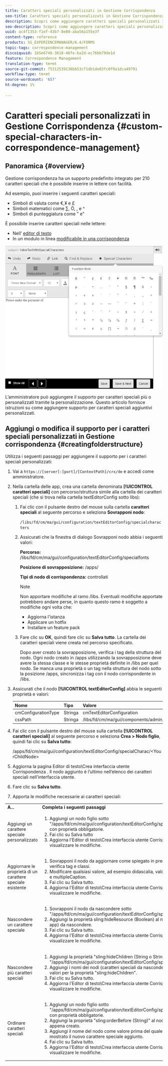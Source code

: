 ```yaml
---
title: Caratteri speciali personalizzati in Gestione Corrispondenza
seo-title: Caratteri speciali personalizzati in Gestione Corrispondenza
description: Scopri come aggiungere caratteri speciali personalizzati in Gestione della corrispondenza.
seo-description: Scopri come aggiungere caratteri speciali personalizzati in Gestione della corrispondenza.
uuid: ac4f1353-f1ef-43b7-8e80-aba56a155e3f
content-type: reference
products: SG_EXPERIENCEMANAGER/6.4/FORMS
topic-tags: correspondence-management
discoiquuid: 1b5e6746-3618-46fe-ba2d-ec76bb79de1d
feature: Correspondence Management
translation-type: tm+mt
source-git-commit: 75312539136bb53cf1db1de03fc0f9a1dca49791
workflow-type: tm+mt
source-wordcount: '657'
ht-degree: 1%

---
```



# Caratteri speciali personalizzati in Gestione Corrispondenza {#custom-special-characters-in-correspondence-management}

## Panoramica {#overview}

Gestione corrispondenza ha un supporto predefinito integrato per 210 caratteri speciali che è possibile inserire in lettere con facilità.

Ad esempio, puoi inserire i seguenti caratteri speciali:

* Simboli di valuta come €,¥ e £
* Simboli matematici come ∑, Ö, , e ^
* Simboli di punteggiatura come ‟ e&quot;

È possibile inserire caratteri speciali nelle lettere:

* Nell’ [editor di testo](/help/forms/using/document-fragments.md#createtext)
* In un modulo in linea [modificabile in una corrispondenza](/help/forms/using/create-correspondence.md#managecontent)

![specialtisinlinemodule](assets/specialcharactersinlinemodule.png)

L’amministratore può aggiungere il supporto per caratteri speciali più o personalizzati tramite la personalizzazione. Questo articolo fornisce istruzioni su come aggiungere supporto per caratteri speciali aggiuntivi personalizzati.

## Aggiungi o modifica il supporto per i caratteri speciali personalizzati in Gestione corrispondenza {#creatingfolderstructure}

Utilizza i seguenti passaggi per aggiungere il supporto per i caratteri speciali personalizzati:

1. Vai a `https://[server]:[port]/[ContextPath]/crx/de` e accedi come amministratore.
1. Nella cartella delle app, crea una cartella denominata **[!UICONTROL caratteri speciali]** con percorso/struttura simile alla cartella dei caratteri speciali (che si trova nella cartella textEditorConfig sotto libs):

   1. Fai clic con il pulsante destro del mouse sulla cartella **caratteri speciali** al seguente percorso e seleziona **Sovrapponi nodo**:

      `/libs/fd/cm/ma/gui/configuration/textEditorConfig/specialcharacters`

   1. Assicurati che la finestra di dialogo Sovrapponi nodo abbia i seguenti valori:

      **Percorso:** /libs/fd/cm/ma/gui/configuration/textEditorConfig/specialfonts

      **Posizione di sovrapposizione:** /apps/

      **Tipi di nodo di corrispondenza:** controllati

      >[!NOTE]
      >
      >Non apportare modifiche al ramo /libs. Eventuali modifiche apportate potrebbero andare perse, in quanto questo ramo è soggetto a modifiche ogni volta che:
      >
      >* Aggiorna l&#39;istanza
      >* Applicare un hotfix
      >* Installare un feature pack


   1. Fare clic su **OK**, quindi fare clic su **Salva tutto**. La cartella dei caratteri speciali viene creata nel percorso specificato.

      Dopo aver creato la sovrapposizione, verifica i tag della struttura del nodo. Ogni nodo creato in /apps utilizzando la sovrapposizione deve avere la stessa classe e le stesse proprietà definite in /libs per quel nodo. Se manca una proprietà o un tag nella struttura del nodo sotto la posizione /apps, sincronizza i tag con il nodo corrispondente in /libs.

1. Assicurati che il nodo **[!UICONTROL textEditorConfig]** abbia le seguenti proprietà e valori:

   | Nome | Tipo | Valore |
   |---|---|---|
   | cmConfigurationType | Stringa | cmTextEditorConfiguration |
   | cssPath | Stringa | /libs/fd/cm/ma/gui/components/admin/createasset/textcontrol/clientlibs/textcontrol |

1. Fai clic con il pulsante destro del mouse sulla cartella **[!UICONTROL caratteri speciali]** al seguente percorso e seleziona **Crea > Nodo figlio**, quindi fai clic su **Salva tutto**:

   /apps/fd/cm/ma/gui/configuration/textEditorConfig/specialCharac/&lt;YourChildNode>

1. Aggiorna la pagina Editor di testo\Crea interfaccia utente Corrispondenza . Il nodo aggiunto è l’ultimo nell’elenco dei caratteri speciali nell’interfaccia utente.
1. Fare clic su **Salva tutto**.
1. Apporta le modifiche necessarie ai caratteri speciali:

<table> 
 <tbody> 
  <tr> 
   <td><strong>A...</strong></td> 
   <td><strong>Completa i seguenti passaggi</strong></td> 
  </tr> 
  <tr> 
   <td>Aggiungi un carattere speciale personalizzato</td> 
   <td> 
    <ol> 
     <li>Aggiungi un nodo figlio sotto "/apps/fd/cm/ma/gui/configuration/textEditorConfig/specialCharac" con proprietà obbligatorie.</li> 
     <li>Fai clic su Salva tutto</li> 
     <li>Aggiorna l'Editor di testo\Crea interfaccia utente Corrispondenza per visualizzare le modifiche.</li> 
    </ol> </td> 
  </tr> 
  <tr> 
   <td>Aggiornare le proprietà di un carattere speciale esistente</td> 
   <td> 
    <ol> 
     <li>Sovrapponi il nodo da aggiornare come spiegato in precedenza e verifica tag e classi.</li> 
     <li>Modificare qualsiasi valore, ad esempio didascalia, valore, endValue e multipleCaption. </li> 
     <li>Fai clic su Salva tutto. </li> 
     <li>Aggiorna l'Editor di testo\Crea interfaccia utente Corrispondenza per visualizzare le modifiche.</li> 
    </ol> </td> 
  </tr> 
  <tr> 
   <td>Nascondere un carattere speciale</td> 
   <td> 
    <ol> 
     <li>Sovrapponi il nodo da nascondere sotto "/apps/fd/cm/ma/gui/configuration/textEditorConfig/specialCharac"</li> 
     <li>Aggiungi la proprietà sling:hideResource (Boolean) al nodo (sotto le app) da nascondere. </li> 
     <li>Fai clic su Salva tutto. </li> 
     <li>Aggiorna l'Editor di testo\Crea interfaccia utente Corrispondenza per visualizzare le modifiche.<br /> </li> 
    </ol> </td> 
  </tr> 
  <tr> 
   <td>Nascondere più caratteri speciali</td> 
   <td> 
    <ol> 
     <li>Aggiungi la proprietà "sling:hideChildren (String o String[])" a "/apps/fd/cm/ma/gui/configuration/textEditorConfig/specialCharac". </li> 
     <li>Aggiungi i nomi dei nodi (caratteri speciali da nascondere) come valori per la proprietà "sling:hideChildren". </li> 
     <li>Fai clic su Salva tutto. </li> 
     <li>Aggiorna l'Editor di testo\Crea interfaccia utente Corrispondenza per visualizzare le modifiche.<br /> </li> 
    </ol> </td> 
  </tr> 
  <tr> 
   <td>Ordinare caratteri speciali</td> 
   <td> 
    <ol> 
     <li>Aggiungi un nodo figlio sotto "/apps/fd/cm/ma/gui/configuration/textEditorConfig/specialCharac" con proprietà obbligatorie. </li> 
     <li>Aggiungi la proprietà "sling:orderBefore (String)" al nodo figlio appena creato. </li> 
     <li>Aggiungi il nome del nodo come valore prima del quale verrà mostrato il nuovo carattere speciale aggiunto. </li> 
     <li>Fai clic su Salva tutto. </li> 
     <li>Aggiorna l'Editor di testo\Crea interfaccia utente Corrispondenza per visualizzare le modifiche.<br /> </li> 
    </ol> </td> 
  </tr> 
 </tbody> 
</table>

